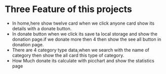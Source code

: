 # Three Feature of this projects
* In home,here show twelve card when we click anyone card show its details with a donate button.
* In donate button when we click its save ta local storage and show the donation page.if we donate more then 4 then show the see all button in donation page.
* There are 4 category type data,when we search with the name of category then show the all card this type of category.
* How Much donate its calculate with picchart and show the statistics page